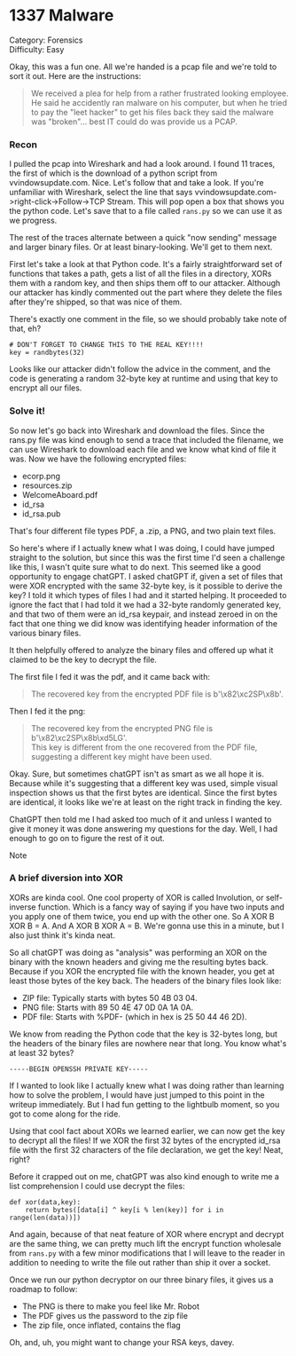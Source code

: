 # 1337 Malware
Category: Forensics<br>
Difficulty: Easy

Okay, this was a fun one. All we're handed is a pcap file and we're told to sort it out. Here are the instructions:

> We received a plea for help from a rather frustrated looking employee. He said he accidently 
ran malware on his computer, but when he tried to pay the "leet hacker" to get his files back 
they said the malware was "broken"... best IT could do was provide us a PCAP.

### Recon
I pulled the pcap into Wireshark and had a look around. I found 11 traces, the first of which is the download
of a python script from vvindowsupdate.com. Nice. Let's follow that and take a look. If you're unfamiliar with Wireshark,
select the line that says vvindowsupdate.com->right-click->Follow->TCP Stream. This will pop open a box that shows you
the python code. Let's save that to a file called `rans.py` so we can use it as we progress.

The rest of the traces alternate between a quick "now sending" message and larger binary files. Or at least 
binary-looking. We'll get to them next.

First let's take a look at that Python code. It's a fairly straightforward set of functions
that takes a path, gets a list of all the files in a directory, XORs them with a random key, and then ships them
off to our attacker. Although our attacker has kindly commented out the part where they delete the files after
they're shipped, so that was nice of them.

There's exactly one comment in the file, so we should probably take note of that, eh?

```
# DON'T FORGET TO CHANGE THIS TO THE REAL KEY!!!!
key = randbytes(32)
```
Looks like our attacker didn't follow the advice in the comment, and the code is generating a random 32-byte key at
runtime and using that key to encrypt all our files.

### Solve it!
So now let's go back into Wireshark and download the files. Since the rans.py file was kind enough to send a
trace that included the filename, we can use Wireshark to download each file and we know what kind of file it
was. Now we have the following encrypted files: 
* ecorp.png 
* resources.zip 
* WelcomeAboard.pdf 
* id_rsa
* id_rsa.pub

That's four different file types PDF, a .zip, a PNG, and two plain text files.

So here's where if I actually knew what I was doing, I could have jumped straight to the solution, but since this was
the first time I'd seen a challenge like this, I wasn't quite sure what to do next. This seemed like a good opportunity
to engage chatGPT. I asked chatGPT if, given a set of files that were XOR encrypted with the same 32-byte key, is it possible
to derive the key? I told it which types of files I had and it started helping. It proceeded to ignore the fact that I
had told it we had a 32-byte randomly generated key, and that two of them were an id_rsa keypair, and instead zeroed in
on the fact that one thing we did know was identifying header information of the various binary files.

It then helpfully offered to analyze the binary files and offered up what it claimed to be the key to decrypt the file.

The first file I fed it was the pdf, and it came back with:
> The recovered key from the encrypted PDF file is b'\x82\xc2SP\x8b'.

Then I fed it the png:
>The recovered key from the encrypted PNG file is b'\x82\xc2SP\x8b\xd5LG'.<br>
This key is different from the one recovered from the PDF file, suggesting a different key might have been used.

Okay. Sure, but sometimes chatGPT isn't as smart as we all hope it is. Because while it's suggesting that a different
key was used, simple visual inspection shows us that the first bytes are identical. Since the first bytes are identical,
it looks like we're at least on the right track in finding the key.

ChatGPT then told me I had asked too much of it and unless I wanted to give it money it was done answering my questions
for the day. Well, I had enough to go on to figure the rest of it out.

> [!NOTE]
> ### A brief diversion into XOR
> XORs are kinda cool. One cool property of XOR is called Involution, or
self-inverse function. Which is a fancy way of saying if you have two inputs and you apply one of them twice,
you end up with the other one. So A XOR B XOR B = A. And A XOR B XOR A = B. We're gonna use this in a minute,
but I also just think it's kinda neat.

So all chatGPT was doing as "analysis" was performing an XOR on the binary with the known headers and giving me the
resulting bytes back. Because if you XOR the encrypted file with the known header, you get at least those bytes of 
the key back.
The headers of the binary files look like:
* ZIP file: Typically starts with bytes 50 4B 03 04.
* PNG file: Starts with 89 50 4E 47 0D 0A 1A 0A.
* PDF file: Starts with %PDF- (which in hex is 25 50 44 46 2D).

We know from reading the Python code that the key is 32-bytes long, but the headers of the binary files are
nowhere near that long. You know what's at least 32 bytes?

`-----BEGIN OPENSSH PRIVATE KEY-----`

If I wanted to look like I actually knew what I was doing rather than learning how to solve the problem, I would have
just jumped to this point in the writeup immediately. But I had fun getting to the lightbulb moment, so you got to come
along for the ride.

Using that cool fact about XORs we learned earlier, we can now get the key to decrypt all the files! If we
XOR the first 32 bytes of the encrypted id_rsa file with the first 32 characters of the file declaration, we get the key!
Neat, right?

Before it crapped out on me, chatGPT was also kind enough to write me a list comprehension I could use decrypt
the files:
```
def xor(data,key):
    return bytes([data[i] ^ key[i % len(key)] for i in range(len(data))])
```
And again, because of that neat feature of XOR where encrypt and decrypt are the same thing, we can pretty much lift 
the encrypt function wholesale from `rans.py` with a few minor modifications that I will leave to the reader in 
addition to needing to write the file out rather than ship it over a socket.

Once we run our python decryptor on our three binary files, it gives us a roadmap to follow:
* The PNG is there to make you feel like Mr. Robot
* The PDF gives us the password to the zip file
* The zip file, once inflated, contains the flag

Oh, and, uh, you might want to change your RSA keys, davey.

